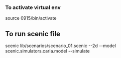 ### To activate virtual env
source 0915/bin/activate

## To run scenic file
scenic lib/scenarios/scenario_01.scenic --2d --model scenic.simulators.carla.model --simulate